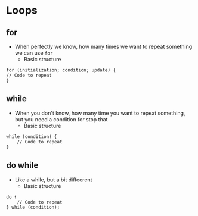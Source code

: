 # Loops

## for

- When perfectly we know, how many times we want to repeat something we can use `for`
  - Basic structure

```
for (initialization; condition; update) {
// Code to repeat
}
```

## while

- When you don't know, how many time you want to repeat something, but you need a condition for stop that
  - Basic structure

```
while (condition) {
    // Code to repeat
}
``` 

## do while

- Like a while, but a bit diffeerent
  - Basic structure

```
do {
    // Code to repeat
} while (condition);

```
